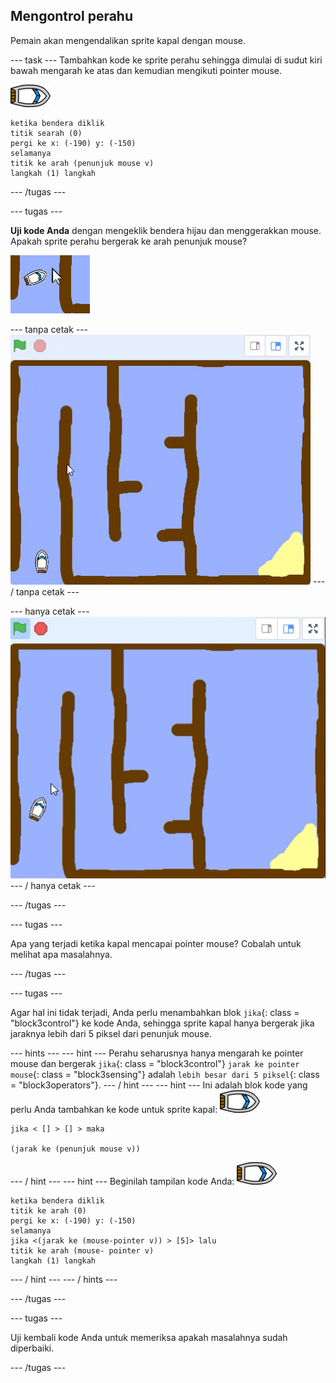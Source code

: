 ## Mengontrol perahu

Pemain akan mengendalikan sprite kapal dengan mouse.

\--- task \--- Tambahkan kode ke sprite perahu sehingga dimulai di sudut kiri bawah mengarah ke atas dan kemudian mengikuti pointer mouse.

![perahu-sprite](images/boat_resize.png)

```blocks3
ketika bendera diklik
titik searah (0)
pergi ke x: (-190) y: (-150)
selamanya
titik ke arah (penunjuk mouse v)
langkah (1) langkah
```

\--- /tugas \---

\--- tugas \---

**Uji kode Anda** dengan mengeklik bendera hijau dan menggerakkan mouse. Apakah sprite perahu bergerak ke arah penunjuk mouse?

![tangkapan layar](images/boat-mouse.png)

\--- tanpa cetak \--- ![screenshot](images/boat-pointer-test-anim.gif) \--- / tanpa cetak \---

\--- hanya cetak \--- ![screenshot](images/boat-pointer-test-anim.png) \--- / hanya cetak \---

\--- /tugas \---

\--- tugas \---

Apa yang terjadi ketika kapal mencapai pointer mouse? Cobalah untuk melihat apa masalahnya.

\--- /tugas \---

\--- tugas \---

Agar hal ini tidak terjadi, Anda perlu menambahkan blok `jika`{: class = "block3control"} ke kode Anda, sehingga sprite kapal hanya bergerak jika jaraknya lebih dari 5 piksel dari penunjuk mouse.

\--- hints \--- \--- hint \--- Perahu seharusnya hanya mengarah ke pointer mouse dan bergerak `jika`{: class = "block3control"} `jarak ke pointer mouse`{: class = "block3sensing"} adalah `lebih besar dari 5 piksel`{: class = "block3operators"}. \--- / hint \--- \--- hint \--- Ini adalah blok kode yang perlu Anda tambahkan ke kode untuk sprite kapal: ![perahu-sprite](images/boat_resize.png)

```blocks3
jika < [] > [] > maka

(jarak ke (penunjuk mouse v))
```

\--- / hint \--- \--- hint \--- Beginilah tampilan kode Anda: ![perahu-sprite](images/boat_resize.png)

```blocks3
ketika bendera diklik
titik ke arah (0)
pergi ke x: (-190) y: (-150)
selamanya
jika <(jarak ke (mouse-pointer v)) > [5]> lalu
titik ke arah (mouse- pointer v)
langkah (1) langkah
```

\--- / hint \--- \--- / hints \---

\--- /tugas \---

\--- tugas \---

Uji kembali kode Anda untuk memeriksa apakah masalahnya sudah diperbaiki.

\--- /tugas \---